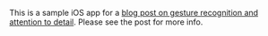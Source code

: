 This is a sample iOS app for a [blog post on gesture recognition and attention to detail](oleb.net/blog/2012/01/gesture-recognition-on-ios-with-attention-to-detail/). Please see the post for more info.